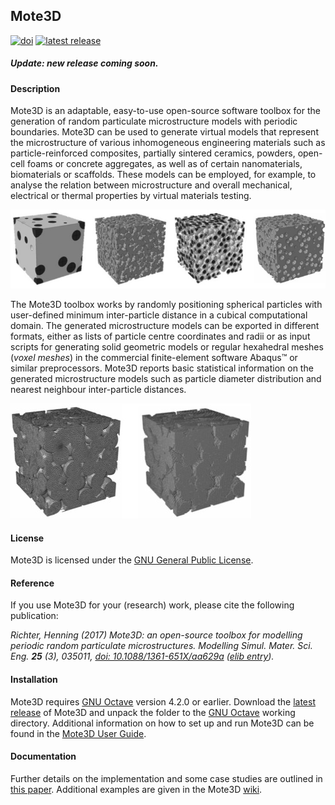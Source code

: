 ## Mote3D

[![doi](https://img.shields.io/badge/doi-10.1088%2F1361--651X%2Faa629a-blue.svg)](http://doi.org/10.1088/1361-651X/aa629a)
[![latest release](https://img.shields.io/github/release/Mote3D/Mote3D_toolbox.svg)](http://github.com/Mote3D/Mote3D_toolbox/releases/tag/v2.1)

##### Update: new release coming soon.

#### Description

Mote3D is an adaptable, easy-to-use open-source software toolbox for the generation of random particulate 
microstructure models with periodic boundaries. Mote3D can be used to generate virtual models 
that represent the microstructure of various inhomogeneous engineering materials such 
as particle-reinforced composites, partially sintered ceramics, powders, open-cell foams or 
concrete aggregates, as well as of certain nanomaterials, biomaterials or scaffolds. These models can be 
employed, for example, to analyse the relation between microstructure and overall mechanical, 
electrical or thermal properties by virtual materials testing.

![Exemplary microstructure models](docs/examples/microstructures.jpg "Exemplary microstructure models")

The Mote3D toolbox works by randomly positioning spherical particles with user-defined 
minimum inter-particle distance in a cubical computational domain. The generated 
microstructure models can be exported in different formats, either as lists of particle 
centre coordinates and radii or as input scripts for generating solid geometric models 
or regular hexahedral meshes (*voxel meshes*) in the commercial finite-element software
Abaqus&#8482; or similar preprocessors. Mote3D reports basic statistical information on the generated 
microstructure models such as particle diameter distribution and nearest neighbour inter-particle distances.

![Mesh options](docs/examples/meshes.jpg "Mesh options")

#### License

Mote3D is licensed under the [GNU General Public License](https://github.com/Mote3D/Mote3D_toolbox/blob/master/LICENSE.txt).

#### Reference

If you use Mote3D for your (research) work, please cite the following publication:

*Richter, Henning (2017) Mote3D: an open-source toolbox for modelling periodic random particulate microstructures. Modelling Simul. Mater. Sci. Eng. **25** (3), 035011, [doi: 10.1088/1361-651X/aa629a](https://doi.org/10.1088/1361-651X/aa629a) ([elib entry](https://elib.dlr.de/111667/)).*

#### Installation

Mote3D requires [GNU Octave](http://www.gnu.org/software/octave/download.html) version 4.2.0 or earlier. Download the [latest release](https://github.com/Mote3D/Mote3D_toolbox/releases) of Mote3D and unpack the folder to the [GNU Octave](http://www.gnu.org/software/octave/download.html) working directory. Additional information on how to set up and run Mote3D can be found in the [Mote3D User Guide](docs/Mote3D%20User%20Guide.pdf).

#### Documentation

Further details on the implementation and some case studies are outlined in [this paper](https://doi.org/10.1088/1361-651X/aa629a). Additional examples are given in the Mote3D [wiki](https://github.com/Mote3D/Mote3D_toolbox/wiki).


